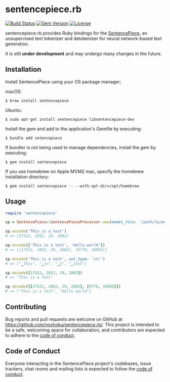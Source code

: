 # sentencepiece.rb

[![Build Status](https://github.com/yoshoku/sentencepiece.rb/actions/workflows/main.yml/badge.svg)](https://github.com/yoshoku/sentencepiece.rb/actions/workflows/main.yml)
[![Gem Version](https://badge.fury.io/rb/sentencepiece.svg)](https://badge.fury.io/rb/sentencepiece)
[![License](https://img.shields.io/badge/License-Apache%202.0-yellowgreen.svg)](https://github.com/yoshoku/sentencepiece.rb/blob/main/LICENSE.txt)

sentencepiece.rb provides Ruby bindings for the [SentencePiece](https://github.com/google/sentencepiece),
an unsupervised text tokenizer and detokenizer for neural network-based text generation.

It is still **under development** and may undergo many changes in the future.

## Installation

Install SentencePiece using your OS package manager;

macOS:

    $ brew install sentencepiece

Ubuntu:

    $ sudo apt-get install sentencepiece libsentencepiece-dev

Install the gem and add to the application's Gemfile by executing:

    $ bundle add setencepiece

If bundler is not being used to manage dependencies, install the gem by executing:

    $ gem install sentencepiece

If you use homebrew on Apple M1/M2 mac, specify the homebrew installation directory:

    $ gem install sentencepiece -- --with-opt-dir=/opt/homebrew

## Usage

```ruby
require 'sentencepiece'

sp = SentencePiece::SentencePieceProcessor.new(model_file: '/path/to/model_file.model')

sp.encode('This is a test')
# => [17522, 2852, 29, 2002]

sp.encode(['This is a test', 'Hello world'])
# => [[17522, 2852, 29, 2002], [9770, 18905]]

sp.encode('This is a test', out_type: 'str')
# => ["▁This", "▁is", "▁a", "▁test"]

sp.decode([17522, 2852, 29, 2002])
# => "This is a test"

sp.decode([[17522, 2852, 29, 2002], [9770, 18905]])
# => ["This is a test", "Hello world"]
```

## Contributing

Bug reports and pull requests are welcome on GitHub at https://github.com/yoshoku/sentencepiece.rb/.
This project is intended to be a safe, welcoming space for collaboration,
and contributors are expected to adhere to the [code of conduct](https://github.com/yoshoku/sentencepiece.rb/blob/main/CODE_OF_CONDUCT.md).

## Code of Conduct

Everyone interacting in the SentencePiece project's codebases, issue trackers,
chat rooms and mailing lists is expected to follow the [code of conduct](https://github.com/yoshoku/sentencepiece.rb/blob/main/CODE_OF_CONDUCT.md).
